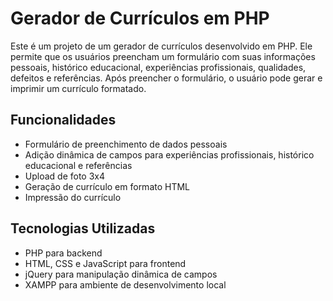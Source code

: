 # Gerador de Currículos em PHP

Este é um projeto de um gerador de currículos desenvolvido em PHP. Ele permite que os usuários preencham um formulário com suas informações pessoais, histórico educacional, experiências profissionais, qualidades, defeitos e referências. Após preencher o formulário, o usuário pode gerar e imprimir um currículo formatado.

## Funcionalidades

- Formulário de preenchimento de dados pessoais
- Adição dinâmica de campos para experiências profissionais, histórico educacional e referências
- Upload de foto 3x4
- Geração de currículo em formato HTML
- Impressão do currículo

## Tecnologias Utilizadas

- PHP para backend
- HTML, CSS e JavaScript para frontend
- jQuery para manipulação dinâmica de campos
- XAMPP para ambiente de desenvolvimento local
